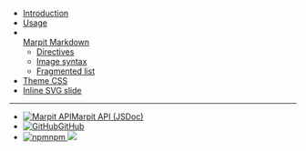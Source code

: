 - [Introduction](/)
- [Usage](/usage)
- <br>[Marpit Markdown](/markdown)
  - [Directives](/directives)
  - [Image syntax](/image-syntax)
  - [Fragmented list](/fragmented-list)
- [Theme CSS](/theme-css)
- [Inline SVG slide](/inline-svg)

---

- [![Marpit API](https://icongr.am/material/open-in-new.svg?size=24&color=808080)Marpit API (JSDoc)](https://marpit-api.marp.app/)
- [![GitHub](https://icongr.am/material/github.svg?size=24&color=808080)GitHub](https://github.com/marp-team/marpit)
- [![npm](https://icongr.am/material/npm.svg?size=24&color=808080)npm ![](https://img.shields.io/npm/v/@marp-team/marpit.svg?style=flat-square&label=&colorB=888)](https://www.npmjs.com/package/@marp-team/marpit)
